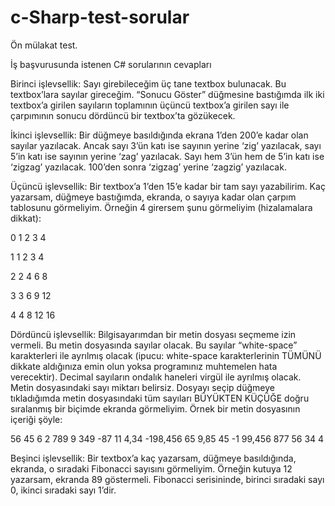 # c-Sharp-test-sorular
Ön mülakat test. 

İş başvurusunda istenen C# sorularının cevapları

Birinci işlevsellik: Sayı girebileceğim üç tane textbox bulunacak. Bu textbox’lara sayılar gireceğim. “Sonucu Göster” düğmesine bastığımda ilk iki textbox’a girilen sayıların toplamının üçüncü textbox’a girilen sayı ile çarpımının sonucu dördüncü bir textbox’ta gözükecek.


İkinci işlevsellik: Bir düğmeye basıldığında ekrana 1’den 200’e kadar olan sayılar yazılacak. Ancak sayı 3’ün katı ise sayının yerine ‘zig’ yazılacak, sayı 5’in katı ise sayının yerine ‘zag’ yazılacak. Sayı hem 3’ün hem de 5’in katı ise ‘zigzag’ yazılacak. 100’den sonra ‘zigzag’ yerine ‘zagzig’ yazılacak.

Üçüncü işlevsellik: Bir textbox’a 1’den 15’e kadar bir tam sayı yazabilirim. Kaç yazarsam, düğmeye bastığımda, ekranda, o sayıya kadar olan çarpım tablosunu görmeliyim. Örneğin 4 girersem şunu görmeliyim (hizalamalara dikkat):

0   1   2    3    4

1   1   2    3    4

2   2   4    6    8

3   3   6    9   12

4   4   8   12   16

 
Dördüncü işlevsellik: Bilgisayarımdan bir metin dosyası seçmeme izin vermeli. Bu metin dosyasında sayılar olacak. Bu sayılar “white-space” karakterleri ile ayrılmış olacak (ipucu: white-space karakterlerinin TÜMÜNÜ dikkate aldığınıza emin olun yoksa programınız muhtemelen hata verecektir). Decimal sayıların ondalık haneleri virgül ile ayrılmış olacak. Metin dosyasındaki sayı miktarı belirsiz. Dosyayı seçip düğmeye tıkladığımda metin dosyasındaki tüm sayıları BÜYÜKTEN KÜÇÜĞE doğru sıralanmış bir biçimde ekranda görmeliyim. Örnek bir metin dosyasının içeriği şöyle:

56   45 6 2 789 
9 349   -87
11
4,34   -198,456
65
9,85      45
-1
   99,456
877 56     34  4

Beşinci işlevsellik: Bir textbox’a kaç yazarsam, düğmeye basıldığında, ekranda, o sıradaki Fibonacci sayısını görmeliyim. Örneğin kutuya 12 yazarsam, ekranda 89 göstermeli. Fibonacci serisininde, birinci sıradaki sayı 0, ikinci sıradaki sayı 1’dir.
